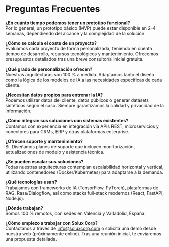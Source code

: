 # Preguntas Frecuentes

**¿En cuánto tiempo podemos tener un prototipo funcional?**  
Por lo general, un prototipo básico (MVP) puede estar disponible en 2–4 semanas, dependiendo del alcance y la complejidad de la solución.

**¿Cómo se calcula el coste de un proyecto?**  
Evaluamos cada proyecto de forma personalizada, teniendo en cuenta tiempo de desarrollo, recursos tecnológicos y mantenimiento. Ofrecemos presupuestos detallados tras una breve consultoría inicial gratuita.

**¿Qué grado de personalización ofrecen?**  
Nuestras arquitecturas son 100 % a medida. Adaptamos tanto el diseño como la lógica de los modelos de IA a las necesidades específicas de cada cliente.

**¿Necesitan datos propios para entrenar la IA?**  
Podemos utilizar datos del cliente, datos públicos o generar datasets sintéticos según el caso. Siempre garantizamos la calidad y privacidad de la información.

**¿Cómo integran sus soluciones con sistemas existentes?**  
Contamos con experiencia en integración vía APIs REST, microservicios y conectores para CRMs, ERP y otras plataformas enterprise.

**¿Ofrecen soporte y mantenimiento?**  
Sí. Diseñamos planes de soporte que incluyen monitorización, actualizaciones de modelo y asistencia técnica.

**¿Se pueden escalar sus soluciones?**  
Todas nuestras arquitecturas contemplan escalabilidad horizontal y vertical, utilizando contenedores (Docker/Kubernetes) para adaptarse a la demanda.

**¿Qué tecnologías usan?**  
Trabajamos con frameworks de IA (TensorFlow, PyTorch), plataformas de RAG, Rasa/Dialogflow, así como stacks full-stack modernos (React, FastAPI, Node.js).

**¿Dónde trabajan?**  
Somos 100 % remotos, con sedes en Valencia y Valladolid, España.

**¿Cómo empiezo a trabajar con Solux Corp?**  
Contáctanos a través de info@soluxcorp.com o solicita una demo desde nuestra web (próximamente online). Tras una reunión inicial, te enviaremos una propuesta detallada.
